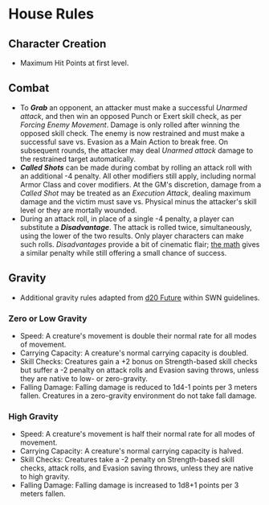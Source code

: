 # House Rules #

## Character Creation

* Maximum Hit Points at first level. 

## Combat

* To ***Grab*** an opponent, an attacker must make a successful _Unarmed attack_, and then win an opposed Punch or Exert skill check, as per _Forcing Enemy Movement_. Damage is only rolled after winning the opposed skill check. The enemy is now restrained and must make a successful save vs. Evasion as a Main Action to break free. On subsequent rounds, the attacker may deal _Unarmed attack_ damage to the restrained target automatically.
* ***Called Shots*** can be made during combat by rolling an attack roll with an additional -4 penalty. All other modifiers still apply, including normal Armor Class and cover modifiers. At the GM's discretion, damage from a _Called Shot_ may be treated as an _Execution Attack_, dealing maximum damage and the victim must save vs. Physical minus the attacker's skill level or they are mortally wounded.
* During an attack roll, in place of a single -4 penalty, a player can substitute a ***Disadvantage***. The attack is rolled twice, simultaneously, using the lower of the two results. Only player characters can make such rolls. _Disadvantages_ provide a bit of cinematic flair; [the math](https://rpg.stackexchange.com/questions/14690/how-does-rolling-two-dice-and-taking-the-higher-affect-the-average-outcome?newreg=323b7e7d4b524d85af67731999bce478) gives a similar penalty while still offering a small chance of success.

## Gravity

* Additional gravity rules adapted from [d20 Future](http://dmreference.com/MRD/Future/Environments/Gravity.htm) within SWN guidelines.

### Zero or Low Gravity

* Speed: A creature's movement is double their normal rate for all modes of movement.
* Carrying Capacity: A creature's normal carrying capacity is doubled.
* Skill Checks: Creatures gain a +2 bonus on Strength-based skill checks but suffer a -2 penalty on attack rolls and Evasion saving throws, unless they are native to low- or zero-gravity.
* Falling Damage: Falling damage is reduced to 1d4-1 points per 3 meters fallen. Creatures in a zero-gravity environment do not take fall damage.

### High Gravity 

* Speed: A creature's movement is half their normal rate for all modes of movement.
* Carrying Capacity: A creature's normal carrying capacity is halved.
* Skill Checks: Creatures take a -2 penalty on Strength-based skill checks, attack rolls, and Evasion saving throws, unless they are native to high gravity.
* Falling Damage: Falling damage is increased to 1d8+1 points per 3 meters fallen.
